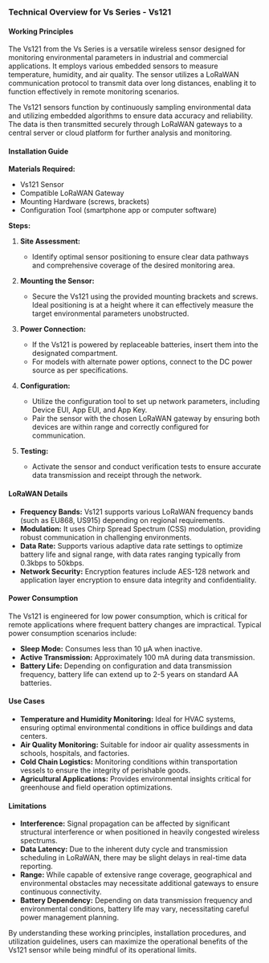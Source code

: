 ### Technical Overview for Vs Series - Vs121

#### Working Principles
The Vs121 from the Vs Series is a versatile wireless sensor designed for monitoring environmental parameters in industrial and commercial applications. It employs various embedded sensors to measure temperature, humidity, and air quality. The sensor utilizes a LoRaWAN communication protocol to transmit data over long distances, enabling it to function effectively in remote monitoring scenarios.

The Vs121 sensors function by continuously sampling environmental data and utilizing embedded algorithms to ensure data accuracy and reliability. The data is then transmitted securely through LoRaWAN gateways to a central server or cloud platform for further analysis and monitoring.

#### Installation Guide

**Materials Required:**
- Vs121 Sensor
- Compatible LoRaWAN Gateway
- Mounting Hardware (screws, brackets)
- Configuration Tool (smartphone app or computer software)

**Steps:**
1. **Site Assessment:**
   - Identify optimal sensor positioning to ensure clear data pathways and comprehensive coverage of the desired monitoring area.

2. **Mounting the Sensor:**
   - Secure the Vs121 using the provided mounting brackets and screws. Ideal positioning is at a height where it can effectively measure the target environmental parameters unobstructed.

3. **Power Connection:**
   - If the Vs121 is powered by replaceable batteries, insert them into the designated compartment.
   - For models with alternate power options, connect to the DC power source as per specifications.

4. **Configuration:**
   - Utilize the configuration tool to set up network parameters, including Device EUI, App EUI, and App Key.
   - Pair the sensor with the chosen LoRaWAN gateway by ensuring both devices are within range and correctly configured for communication.

5. **Testing:**
   - Activate the sensor and conduct verification tests to ensure accurate data transmission and receipt through the network.

#### LoRaWAN Details
- **Frequency Bands:** Vs121 supports various LoRaWAN frequency bands (such as EU868, US915) depending on regional requirements.
- **Modulation:** It uses Chirp Spread Spectrum (CSS) modulation, providing robust communication in challenging environments.
- **Data Rate:** Supports various adaptive data rate settings to optimize battery life and signal range, with data rates ranging typically from 0.3kbps to 50kbps.
- **Network Security:** Encryption features include AES-128 network and application layer encryption to ensure data integrity and confidentiality.

#### Power Consumption
The Vs121 is engineered for low power consumption, which is critical for remote applications where frequent battery changes are impractical. Typical power consumption scenarios include:
- **Sleep Mode:** Consumes less than 10 µA when inactive.
- **Active Transmission:** Approximately 100 mA during data transmission.
- **Battery Life:** Depending on configuration and data transmission frequency, battery life can extend up to 2-5 years on standard AA batteries.

#### Use Cases
- **Temperature and Humidity Monitoring:** Ideal for HVAC systems, ensuring optimal environmental conditions in office buildings and data centers.
- **Air Quality Monitoring:** Suitable for indoor air quality assessments in schools, hospitals, and factories.
- **Cold Chain Logistics:** Monitoring conditions within transportation vessels to ensure the integrity of perishable goods.
- **Agricultural Applications:** Provides environmental insights critical for greenhouse and field operation optimizations.

#### Limitations
- **Interference:** Signal propagation can be affected by significant structural interference or when positioned in heavily congested wireless spectrums.
- **Data Latency:** Due to the inherent duty cycle and transmission scheduling in LoRaWAN, there may be slight delays in real-time data reporting.
- **Range:** While capable of extensive range coverage, geographical and environmental obstacles may necessitate additional gateways to ensure continuous connectivity.
- **Battery Dependency:** Depending on data transmission frequency and environmental conditions, battery life may vary, necessitating careful power management planning.

By understanding these working principles, installation procedures, and utilization guidelines, users can maximize the operational benefits of the Vs121 sensor while being mindful of its operational limits.